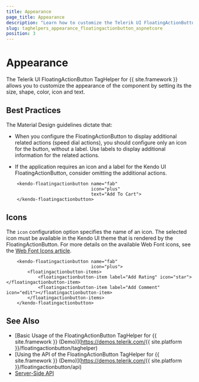 ```yaml
---
title: Appearance
page_title: Appearance
description: "Learn how to customize the Telerik UI FloatingActionButton TagHelper for {{ site.framework }} by setting its size, shape, color, icon and text."
slug: taghelpers_appearance_floatingactionbutton_aspnetcore
position: 3
---
```


# Appearance

The Telerik UI FloatingActionButton TagHelper for {{ site.framework }} allows you to customize the appearance of the component by setting its the size, shape, color, icon and text.

## Best Practices

The Material Design guidelines dictate that:

* When you configure the FloatingActionButton to display additional related actions (speed dial actions), you should configure only an icon for the button, without a label. Use labels to display additional information for the related actions.

* If the application requires an icon and a label for the Kendo UI FloatingActionButton, consider omitting the additional actions.

```tagHelper
    <kendo-floatingactionbutton name="fab"
                                icon="plus"
                                text="Add To Cart">
    </kendo-floatingactionbutton>
```

## Icons

The `icon` configuration option specifies the name of an icon. The selected icon must be available in the Kendo UI theme that is rendered by the FloatingActionButton. For more details on the available Web Font icons, see the [Web Font Icons article](https://docs.telerik.com/kendo-ui/styles-and-layout/icons-web).

```tagHelper
    <kendo-floatingactionbutton name="fab"
                                icon="plus">
        <floatingactionbutton-items>
            <floatingactionbutton-item label="Add Rating" icon="star"></floatingactionbutton-item>
            <floatingactionbutton-item label="Add Comment" icon="edit"></floatingactionbutton-item>
        </floatingactionbutton-items>
    </kendo-floatingactionbutton>
```

## See Also

* [Basic Usage of the FloatingActionButton TagHelper for {{ site.framework }} (Demo)](https://demos.telerik.com/{{ site.platform }}/floatingactionbutton/taghelper)
* [Using the API of the FloatingActionButton TagHelper for {{ site.framework }} (Demo)](https://demos.telerik.com/{{ site.platform }}/floatingactionbutton/api)
* [Server-Side API](/api/floatingactionbutton)
